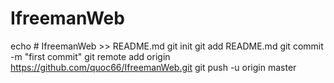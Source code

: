 # IfreemanWeb
echo # IfreemanWeb >> README.md
git init
git add README.md
git commit -m "first commit"
git remote add origin https://github.com/quoc66/IfreemanWeb.git
git push -u origin master
